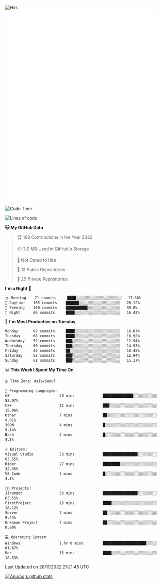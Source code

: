 ![Hits](https://hits.seeyoufarm.com/api/count/incr/badge.svg?url=https%3A%2F%2Fgithub.com%2Fkokose1234&count_bg=%2379C83D&title_bg=%23555555&icon=apple.svg&icon_color=%23E7E7E7&title=hits&edge_flat=false)
<br/>
![Metrics](https://github.com/kokose1234/kokose1234/blob/main/github-metrics.svg)

<!--START_SECTION:waka-->
![Code Time](http://img.shields.io/badge/Code%20Time-715%20hrs%2054%20mins-blue)

![Lines of code](https://img.shields.io/badge/From%20Hello%20World%20I%27ve%20Written-884%20Thousand%20lines%20of%20code-blue)

**🐱 My GitHub Data** 

> 🏆 198 Contributions in the Year 2022
 > 
> 📦 3.0 MB Used in GitHub's Storage 
 > 
> 🚫 Not Opted to Hire
 > 
> 📜 12 Public Repositories 
 > 
> 🔑 29 Private Repositories  
 > 
**I'm a Night 🦉** 

```text
🌞 Morning    71 commits     ████░░░░░░░░░░░░░░░░░░░░░   17.66% 
🌆 Daytime    105 commits    ██████░░░░░░░░░░░░░░░░░░░   26.12% 
🌃 Evening    160 commits    ██████████░░░░░░░░░░░░░░░   39.8% 
🌙 Night      66 commits     ████░░░░░░░░░░░░░░░░░░░░░   16.42%

```
📅 **I'm Most Productive on Tuesday** 

```text
Monday       67 commits     ████░░░░░░░░░░░░░░░░░░░░░   16.67% 
Tuesday      68 commits     ████░░░░░░░░░░░░░░░░░░░░░   16.92% 
Wednesday    52 commits     ███░░░░░░░░░░░░░░░░░░░░░░   12.94% 
Thursday     60 commits     ███░░░░░░░░░░░░░░░░░░░░░░   14.93% 
Friday       42 commits     ██░░░░░░░░░░░░░░░░░░░░░░░   10.45% 
Saturday     52 commits     ███░░░░░░░░░░░░░░░░░░░░░░   12.94% 
Sunday       61 commits     ███░░░░░░░░░░░░░░░░░░░░░░   15.17%

```


📊 **This Week I Spent My Time On** 

```text
⌚︎ Time Zone: Asia/Seoul

💬 Programming Languages: 
C#                       49 mins             ██████████████░░░░░░░░░░░   58.97% 
C++                      12 mins             ███░░░░░░░░░░░░░░░░░░░░░░   15.06% 
Other                    7 mins              ██░░░░░░░░░░░░░░░░░░░░░░░   9.01% 
JSON                     4 mins              █░░░░░░░░░░░░░░░░░░░░░░░░   5.14% 
Bash                     3 mins              █░░░░░░░░░░░░░░░░░░░░░░░░   4.1%

🔥 Editors: 
Visual Studio            53 mins             ████████████████░░░░░░░░░   63.55% 
Rider                    27 mins             ████████░░░░░░░░░░░░░░░░░   32.35% 
VS Code                  3 mins              █░░░░░░░░░░░░░░░░░░░░░░░░   4.1%

🐱‍💻 Projects: 
JirumBot                 53 mins             ████████████████░░░░░░░░░   63.55% 
FirstProject             15 mins             ████░░░░░░░░░░░░░░░░░░░░░   18.12% 
Server                   7 mins              ██░░░░░░░░░░░░░░░░░░░░░░░   9.44% 
Unknown Project          7 mins              ██░░░░░░░░░░░░░░░░░░░░░░░   8.88%

💻 Operating System: 
Windows                  1 hr 8 mins         ████████████████████░░░░░   81.67% 
Mac                      15 mins             ████░░░░░░░░░░░░░░░░░░░░░   18.33%

```


 Last Updated on 28/11/2022 21:21:45 UTC
<!--END_SECTION:waka-->

[![Anurag's github stats](https://github-readme-stats.vercel.app/api?username=kokose1234&theme=dracula)](https://github.com/anuraghazra/github-readme-stats)



	
